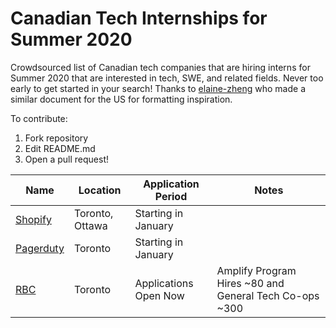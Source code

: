 # Canadian Tech Internships for Summer 2020
Crowdsourced list of Canadian tech companies that are hiring interns for Summer 2020 that are interested in tech, SWE, and related fields. Never too early to get started in your search! Thanks to [elaine-zheng](https://github.com/elaine-zheng/summer2020internships) who made a similar document for the US for formatting inspiration.

To contribute:
 1. Fork repository
 2. Edit README.md
 3. Open a pull request!
 
 | Name  |  Location |  Application Period |  Notes |
|---|---|---|---|
|  [Shopify](https://www.shopify.ca/careers/search?specialties%5B%5D=13&keywords=&sort=) |  Toronto, Ottawa |  Starting in January |  |
|  [Pagerduty](https://www.pagerduty.com/careers/) |  Toronto |  Starting in January |   |
|  [RBC](https://jobs.rbc.com/ca/en/c/internship-coop-jobs) |  Toronto | Applications Open Now  |  Amplify Program Hires ~80 and General Tech Co-ops ~300  |

